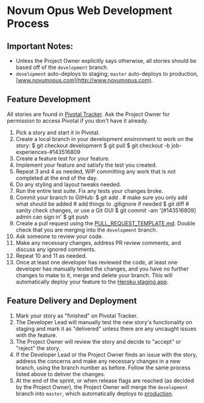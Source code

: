 # Novum Opus Web Development Process

## Important Notes:
- Unless the Project Owner explicitly says otherwise, all stories should be based off of the `development` branch.
- `development` auto-deploys to staging; `master` auto-deploys to production, [www.novumopus.com](http://www.novumopus.com).

## Feature Development
All stories are found in [Pivotal Tracker](https://www.pivotaltracker.com/n/projects/2192010). Ask the Project Owner for permission to access Pivotal if you don't have it already.
1. Pick a story and start it in Pivotal.
2. Create a local branch in your development environment to work on the story:
        $ git checkout development
        $ git pull
        $ git checkout -b job-experiences-#143516809
3. Create a feature test for your feature.
4. Implement your feature and satisfy the test you created.
5. Repeat 3 and 4 as needed, WIP committing any work that is not completed at the end of the day.
6. Do any styling and layout tweaks needed.
7. Run the entire test suite. Fix any tests your changes broke.
8. Commit your branch to GitHub:
        $ git add .      # make sure you only add what should be added
                         # add things to .gitignore if needed
        $ git diff       # sanity check changes, or use a Git GUI
        $ git commit -am '[#143516809] admin can sign in'
        $ git push
9. Create a pull request using the [PULL_REQUEST_TEMPLATE.md](PULL_REQUEST_TEMPLATE.md). Double check that you are merging into the `development` branch.
10. Ask someone to review your code.
11. Make any necessary changes, address PR review comments, and discuss any ignored comments.
12. Repeat 10 and 11 as needed.
13. Once at least one developer has reviewed the code, at least one developer has manually tested the changes, and you have no further changes to make to it, merge and delete your branch. This will automatically deploy your feature to the [Heroku staging app](https://novum-opus-web-staging.herokuapp.com/).

## Feature Delivery and Deployment

1. Mark your story as "finished" on Pivotal Tracker.
2. The Developer Lead will manually test the new story's functionality on staging and mark it as "delivered" unless there are any uncaught issues with the feature.
3. The Project Owner will review the story and decide to "accept" or "reject" the story.
4. If the Developer Lead or the Project Owner finds an issue with the story, address the concerns and make any necessary changes in a new branch, using the branch number as before. Follow the same process listed above to deliver the changes.
5. At the end of the sprint, or when release flags are reached (as decided by the Project Owner), the Project Owner will merge the `development` branch into `master`, which automatically deploys to [production](http://www.novumopus.com).

